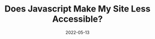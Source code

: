 ---
date: 2022-05-13
permalink: false
publisher: boiaorg
tags:
  - accessibility
  - javascript
  - wcag
target_url: https://www.boia.org/blog/does-javascript-make-my-site-less-accessible
title: Does Javascript Make My Site Less Accessible?
---